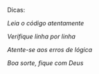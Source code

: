 Dicas:

*Leia o código atentamente*

*Verifique linha por linha*

*Atente-se aos erros de lógica*

*Boa sorte, fique com Deus*

